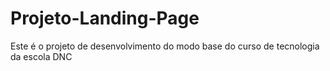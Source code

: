 # Projeto-Landing-Page
Este é o projeto de desenvolvimento do modo base do curso de tecnologia da escola DNC
